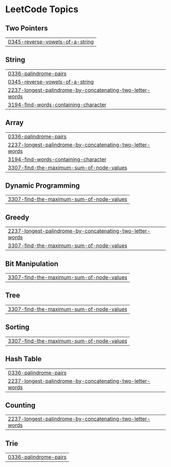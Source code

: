 

<!---LeetCode Topics Start-->
# LeetCode Topics
## Two Pointers
|  |
| ------- |
| [0345-reverse-vowels-of-a-string](https://github.com/solomon-2105/DSA/tree/master/0345-reverse-vowels-of-a-string) |
## String
|  |
| ------- |
| [0336-palindrome-pairs](https://github.com/solomon-2105/DSA/tree/master/0336-palindrome-pairs) |
| [0345-reverse-vowels-of-a-string](https://github.com/solomon-2105/DSA/tree/master/0345-reverse-vowels-of-a-string) |
| [2237-longest-palindrome-by-concatenating-two-letter-words](https://github.com/solomon-2105/DSA/tree/master/2237-longest-palindrome-by-concatenating-two-letter-words) |
| [3194-find-words-containing-character](https://github.com/solomon-2105/DSA/tree/master/3194-find-words-containing-character) |
## Array
|  |
| ------- |
| [0336-palindrome-pairs](https://github.com/solomon-2105/DSA/tree/master/0336-palindrome-pairs) |
| [2237-longest-palindrome-by-concatenating-two-letter-words](https://github.com/solomon-2105/DSA/tree/master/2237-longest-palindrome-by-concatenating-two-letter-words) |
| [3194-find-words-containing-character](https://github.com/solomon-2105/DSA/tree/master/3194-find-words-containing-character) |
| [3307-find-the-maximum-sum-of-node-values](https://github.com/solomon-2105/DSA/tree/master/3307-find-the-maximum-sum-of-node-values) |
## Dynamic Programming
|  |
| ------- |
| [3307-find-the-maximum-sum-of-node-values](https://github.com/solomon-2105/DSA/tree/master/3307-find-the-maximum-sum-of-node-values) |
## Greedy
|  |
| ------- |
| [2237-longest-palindrome-by-concatenating-two-letter-words](https://github.com/solomon-2105/DSA/tree/master/2237-longest-palindrome-by-concatenating-two-letter-words) |
| [3307-find-the-maximum-sum-of-node-values](https://github.com/solomon-2105/DSA/tree/master/3307-find-the-maximum-sum-of-node-values) |
## Bit Manipulation
|  |
| ------- |
| [3307-find-the-maximum-sum-of-node-values](https://github.com/solomon-2105/DSA/tree/master/3307-find-the-maximum-sum-of-node-values) |
## Tree
|  |
| ------- |
| [3307-find-the-maximum-sum-of-node-values](https://github.com/solomon-2105/DSA/tree/master/3307-find-the-maximum-sum-of-node-values) |
## Sorting
|  |
| ------- |
| [3307-find-the-maximum-sum-of-node-values](https://github.com/solomon-2105/DSA/tree/master/3307-find-the-maximum-sum-of-node-values) |
## Hash Table
|  |
| ------- |
| [0336-palindrome-pairs](https://github.com/solomon-2105/DSA/tree/master/0336-palindrome-pairs) |
| [2237-longest-palindrome-by-concatenating-two-letter-words](https://github.com/solomon-2105/DSA/tree/master/2237-longest-palindrome-by-concatenating-two-letter-words) |
## Counting
|  |
| ------- |
| [2237-longest-palindrome-by-concatenating-two-letter-words](https://github.com/solomon-2105/DSA/tree/master/2237-longest-palindrome-by-concatenating-two-letter-words) |
## Trie
|  |
| ------- |
| [0336-palindrome-pairs](https://github.com/solomon-2105/DSA/tree/master/0336-palindrome-pairs) |
<!---LeetCode Topics End-->